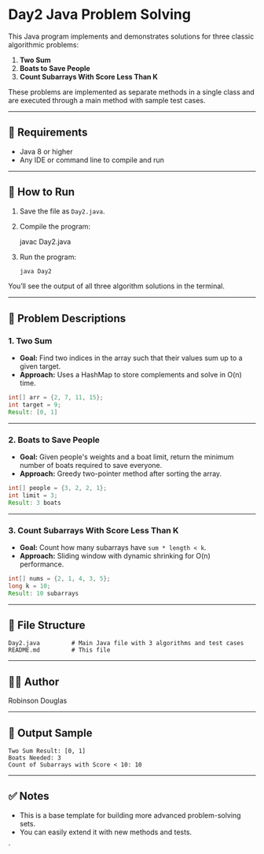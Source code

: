 # Day2 Java Problem Solving

This Java program implements and demonstrates solutions for three classic algorithmic problems:

1. **Two Sum**
2. **Boats to Save People**
3. **Count Subarrays With Score Less Than K**

These problems are implemented as separate methods in a single class and are executed through a main method with sample test cases.

---

## 🔧 Requirements

- Java 8 or higher
- Any IDE or command line to compile and run

---

## 🚀 How to Run

1. Save the file as `Day2.java`.
2. Compile the program:

  
   javac Day2.java

3. Run the program:

   ```bash
   java Day2
   ```

You’ll see the output of all three algorithm solutions in the terminal.

---

## 🧠 Problem Descriptions

### 1. Two Sum

* **Goal:** Find two indices in the array such that their values sum up to a given target.
* **Approach:** Uses a HashMap to store complements and solve in O(n) time.

```java
int[] arr = {2, 7, 11, 15};
int target = 9;
Result: [0, 1]
```

---

### 2. Boats to Save People

* **Goal:** Given people's weights and a boat limit, return the minimum number of boats required to save everyone.
* **Approach:** Greedy two-pointer method after sorting the array.

```java
int[] people = {3, 2, 2, 1};
int limit = 3;
Result: 3 boats
```

---

### 3. Count Subarrays With Score Less Than K

* **Goal:** Count how many subarrays have `sum * length < k`.
* **Approach:** Sliding window with dynamic shrinking for O(n) performance.

```java
int[] nums = {2, 1, 4, 3, 5};
long k = 10;
Result: 10 subarrays
```

---

## 📁 File Structure

```
Day2.java         # Main Java file with 3 algorithms and test cases
README.md         # This file
```

---

## 👨‍💻 Author

Robinson Douglas

---

## 🏁 Output Sample

```
Two Sum Result: [0, 1]
Boats Needed: 3
Count of Subarrays with Score < 10: 10
```

---

## ✅ Notes

* This is a base template for building more advanced problem-solving sets.
* You can easily extend it with new methods and tests.

`
